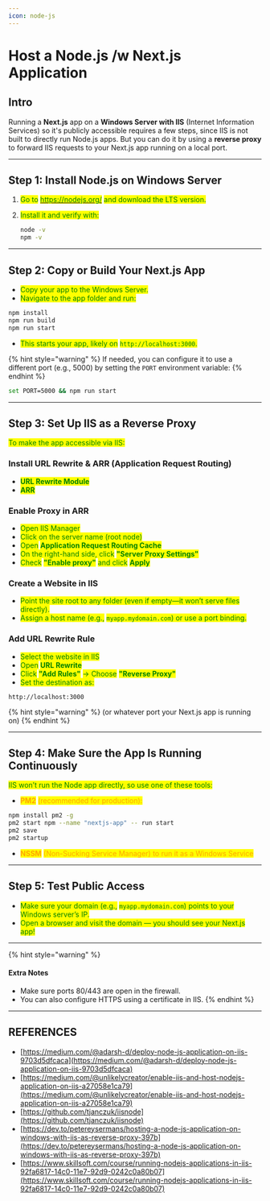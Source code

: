 ```yaml
---
icon: node-js
---
```


# Host a Node.js /w Next.js Application

## Intro

Running a **Next.js** app on a **Windows Server with IIS** (Internet Information Services) so it's publicly accessible requires a few steps, since IIS is not built to directly run Node.js apps. But you can do it by using a **reverse proxy** to forward IIS requests to your Next.js app running on a local port.

***

## Step 1: Install Node.js on Windows Server

1. <mark style="color:green;">Go to</mark> [<mark style="color:green;">https://nodejs.org/</mark>](https://nodejs.org/) <mark style="color:green;">and download the LTS version.</mark>
2.  <mark style="color:green;">Install it and verify with:</mark>

    ```bash
    node -v
    npm -v
    ```

***

## Step 2: Copy or Build Your Next.js App

* <mark style="color:green;">Copy your app to the Windows Server.</mark>
* <mark style="color:green;">Navigate to the app folder and run:</mark>

```bash
npm install
npm run build
npm run start
```

* <mark style="color:green;">This starts your app, likely on</mark> <mark style="color:green;"></mark><mark style="color:green;">`http://localhost:3000`</mark><mark style="color:green;">.</mark>

{% hint style="warning" %}
If needed, you can configure it to use a different port (e.g., 5000) by setting the `PORT` environment variable:
{% endhint %}

```bash
set PORT=5000 && npm run start
```

***

## Step 3: Set Up IIS as a Reverse Proxy

<mark style="color:green;">To make the app accessible via IIS:</mark>

### **Install URL Rewrite & ARR (Application Request Routing)**

* <mark style="color:green;">**URL Rewrite Module**</mark>
* <mark style="color:green;">**ARR**</mark>

### Enable Proxy in ARR

* <mark style="color:green;">Open IIS Manager</mark>
* <mark style="color:green;">Click on the server name (root node)</mark>
* <mark style="color:green;">Open</mark> <mark style="color:green;"></mark><mark style="color:green;">**Application Request Routing Cache**</mark>
* <mark style="color:green;">On the right-hand side, click</mark> <mark style="color:green;"></mark><mark style="color:green;">**"Server Proxy Settings"**</mark>
* <mark style="color:green;">Check</mark> <mark style="color:green;"></mark><mark style="color:green;">**"Enable proxy"**</mark> <mark style="color:green;"></mark><mark style="color:green;">and click</mark> <mark style="color:green;"></mark><mark style="color:green;">**Apply**</mark>

### Create a Website in IIS

* <mark style="color:green;">Point the site root to any folder (even if empty—it won’t serve files directly).</mark>
* <mark style="color:green;">Assign a host name (e.g.,</mark> <mark style="color:green;"></mark><mark style="color:green;">`myapp.mydomain.com`</mark><mark style="color:green;">) or use a port binding.</mark>

### Add URL Rewrite Rule

* <mark style="color:green;">Select the website in IIS</mark>
* <mark style="color:green;">Open</mark> <mark style="color:green;"></mark><mark style="color:green;">**URL Rewrite**</mark>
* <mark style="color:green;">Click</mark> <mark style="color:green;"></mark><mark style="color:green;">**"Add Rules"**</mark> <mark style="color:green;"></mark><mark style="color:green;">→ Choose</mark> <mark style="color:green;"></mark><mark style="color:green;">**"Reverse Proxy"**</mark>
* <mark style="color:green;">Set the destination as:</mark>

```
http://localhost:3000
```

{% hint style="warning" %}
(or whatever port your Next.js app is running on)
{% endhint %}

***

## Step 4: Make Sure the App Is Running Continuously

<mark style="color:green;">IIS won’t run the Node app directly, so use one of these tools:</mark>

* <mark style="color:orange;">**PM2**</mark> <mark style="color:orange;"></mark><mark style="color:orange;">(recommended for production):</mark>

```bash
npm install pm2 -g
pm2 start npm --name "nextjs-app" -- run start
pm2 save
pm2 startup
```

* <mark style="color:orange;">**NSSM**</mark> <mark style="color:orange;"></mark><mark style="color:orange;">(Non-Sucking Service Manager) to run it as a Windows Service</mark>

***

## Step 5: Test Public Access

* <mark style="color:green;">Make sure your domain (e.g.,</mark> <mark style="color:green;"></mark><mark style="color:green;">`myapp.mydomain.com`</mark><mark style="color:green;">) points to your Windows server’s IP.</mark>
* <mark style="color:green;">Open a browser and visit the domain — you should see your Next.js app!</mark>

***

{% hint style="warning" %}
#### Extra Notes

* Make sure ports 80/443 are open in the firewall.
* You can also configure HTTPS using a certificate in IIS.
{% endhint %}



***

## REFERENCES

* [https://medium.com/@adarsh-d/deploy-node-js-application-on-iis-9703d5dfcaca](https://medium.com/@adarsh-d/deploy-node-js-application-on-iis-9703d5dfcaca)
* [https://medium.com/@unlikelycreator/enable-iis-and-host-nodejs-application-on-iis-a27058e1ca79](https://medium.com/@unlikelycreator/enable-iis-and-host-nodejs-application-on-iis-a27058e1ca79)
* [https://github.com/tjanczuk/iisnode](https://github.com/tjanczuk/iisnode)
* [https://dev.to/petereysermans/hosting-a-node-js-application-on-windows-with-iis-as-reverse-proxy-397b](https://dev.to/petereysermans/hosting-a-node-js-application-on-windows-with-iis-as-reverse-proxy-397b)
* [https://www.skillsoft.com/course/running-nodejs-applications-in-iis-92fa6817-14c0-11e7-92d9-0242c0a80b07](https://www.skillsoft.com/course/running-nodejs-applications-in-iis-92fa6817-14c0-11e7-92d9-0242c0a80b07)
